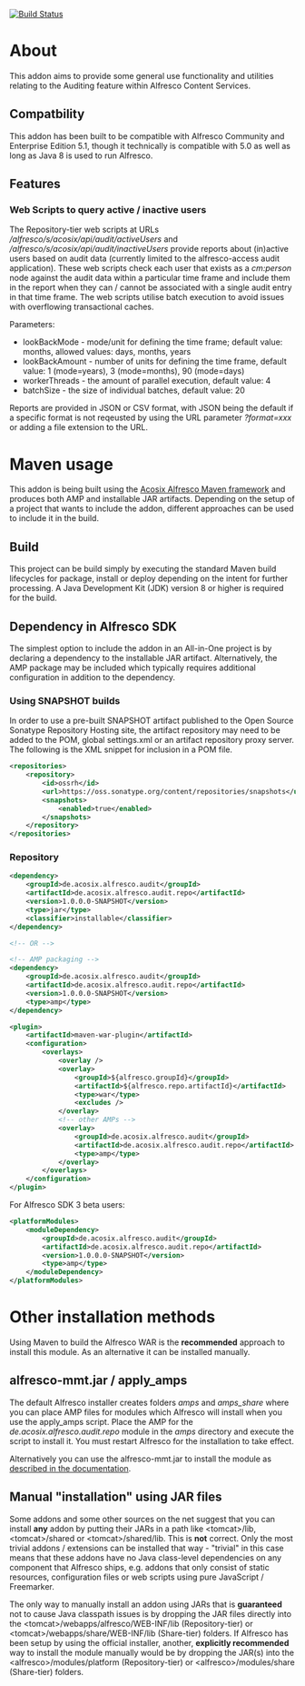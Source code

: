 [![Build Status](https://travis-ci.org/Acosix/alfresco-audit.svg?branch=master)](https://travis-ci.org/Acosix/alfresco-audit)

# About

This addon aims to provide some general use functionality and utilities relating to the Auditing feature within Alfresco Content Services.

## Compatbility

This addon has been built to be compatible with Alfresco Community and Enterprise Edition 5.1, though it technically is compatible with 5.0 as well as long as Java 8 is used to run Alfresco.

## Features

### Web Scripts to query active / inactive users
The Repository-tier web scripts at URLs _/alfresco/s/acosix/api/audit/activeUsers_ and _/alfresco/s/acosix/api/audit/inactiveUsers_ provide reports about (in)active users based on audit data (currently limited to the alfresco-access audit application). These web scripts check each user that exists as a _cm:person_ node against the audit data within a particular time frame and include them in the report when they can / cannot be associated with a single audit entry in that time frame. The web scripts utilise batch execution to avoid issues with overflowing transactional caches.

Parameters:
- lookBackMode - mode/unit for defining the time frame; default value: months, allowed values: days, months, years
- lookBackAmount - number of units for defining the time frame, default value: 1 (mode=years), 3 (mode=months), 90 (mode=days)
- workerThreads - the amount of parallel execution, default value: 4
- batchSize  - the size of individual batches, default value: 20

Reports are provided in JSON or CSV format, with JSON being the default if a specific format is not reqeusted by using the URL parameter _?format=xxx_ or adding a file extension to the URL.

# Maven usage

This addon is being built using the [Acosix Alfresco Maven framework](https://github.com/Acosix/alfresco-maven) and produces both AMP and installable JAR artifacts. Depending on the setup of a project that wants to include the addon, different approaches can be used to include it in the build.

## Build

This project can be build simply by executing the standard Maven build lifecycles for package, install or deploy depending on the intent for further processing. A Java Development Kit (JDK) version 8 or higher is required for the build.

## Dependency in Alfresco SDK

The simplest option to include the addon in an All-in-One project is by declaring a dependency to the installable JAR artifact. Alternatively, the AMP package may be included which typically requires additional configuration in addition to the dependency.

### Using SNAPSHOT builds

In order to use a pre-built SNAPSHOT artifact published to the Open Source Sonatype Repository Hosting site, the artifact repository may need to be added to the POM, global settings.xml or an artifact repository proxy server. The following is the XML snippet for inclusion in a POM file.

```xml
<repositories>
    <repository>
        <id>ossrh</id>
        <url>https://oss.sonatype.org/content/repositories/snapshots</url>
        <snapshots>
            <enabled>true</enabled>
        </snapshots>
    </repository>
</repositories>
```

### Repository

```xml
<dependency>
    <groupId>de.acosix.alfresco.audit</groupId>
    <artifactId>de.acosix.alfresco.audit.repo</artifactId>
    <version>1.0.0.0-SNAPSHOT</version>
    <type>jar</type>
    <classifier>installable</classifier>
</dependency>

<!-- OR -->

<!-- AMP packaging -->
<dependency>
    <groupId>de.acosix.alfresco.audit</groupId>
    <artifactId>de.acosix.alfresco.audit.repo</artifactId>
    <version>1.0.0.0-SNAPSHOT</version>
    <type>amp</type>
</dependency>

<plugin>
    <artifactId>maven-war-plugin</artifactId>
    <configuration>
        <overlays>
            <overlay />
            <overlay>
                <groupId>${alfresco.groupId}</groupId>
                <artifactId>${alfresco.repo.artifactId}</artifactId>
                <type>war</type>
                <excludes />
            </overlay>
            <!-- other AMPs -->
            <overlay>
                <groupId>de.acosix.alfresco.audit</groupId>
                <artifactId>de.acosix.alfresco.audit.repo</artifactId>
                <type>amp</type>
            </overlay>
        </overlays>
    </configuration>
</plugin>
```

For Alfresco SDK 3 beta users:

```xml
<platformModules>
    <moduleDependency>
        <groupId>de.acosix.alfresco.audit</groupId>
        <artifactId>de.acosix.alfresco.audit.repo</artifactId>
        <version>1.0.0.0-SNAPSHOT</version>
        <type>amp</type>
    </moduleDependency>
</platformModules>
```

# Other installation methods

Using Maven to build the Alfresco WAR is the **recommended** approach to install this module. As an alternative it can be installed manually.

## alfresco-mmt.jar / apply_amps

The default Alfresco installer creates folders *amps* and *amps_share* where you can place AMP files for modules which Alfresco will install when you use the apply_amps script. Place the AMP for the *de.acosix.alfresco.audit.repo* module in the *amps* directory and execute the script to install it. You must restart Alfresco for the installation to take effect.

Alternatively you can use the alfresco-mmt.jar to install the module as [described in the documentation](http://docs.alfresco.com/5.1/concepts/dev-extensions-modules-management-tool.html).

## Manual "installation" using JAR files

Some addons and some other sources on the net suggest that you can install **any** addon by putting their JARs in a path like &lt;tomcat&gt;/lib, &lt;tomcat&gt;/shared or &lt;tomcat&gt;/shared/lib. This is **not** correct. Only the most trivial addons / extensions can be installed that way - "trivial" in this case means that these addons have no Java class-level dependencies on any component that Alfresco ships, e.g. addons that only consist of static resources, configuration files or web scripts using pure JavaScript / Freemarker.

The only way to manually install an addon using JARs that is **guaranteed** not to cause Java classpath issues is by dropping the JAR files directly into the &lt;tomcat&gt;/webapps/alfresco/WEB-INF/lib (Repository-tier) or &lt;tomcat&gt;/webapps/share/WEB-INF/lib (Share-tier) folders.
If Alfresco has been setup by using the official installer, another, **explicitly recommended** way to install the module manually would be by dropping the JAR(s) into the &lt;alfresco&gt;/modules/platform (Repository-tier) or &lt;alfresco&gt;/modules/share (Share-tier) folders.